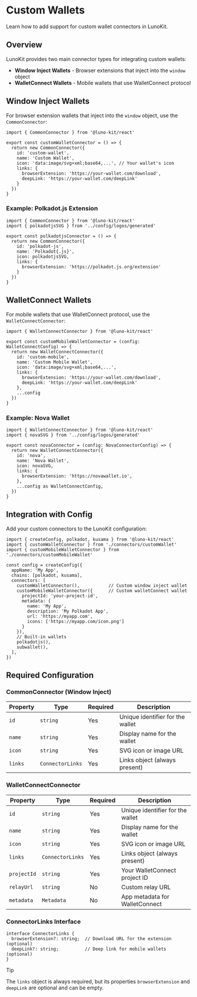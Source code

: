 # Custom Wallets

Learn how to add support for custom wallet connectors in LunoKit.

## Overview

LunoKit provides two main connector types for integrating custom wallets:
- **Window Inject Wallets** - Browser extensions that inject into the `window` object
- **WalletConnect Wallets** - Mobile wallets that use WalletConnect protocol

## Window Inject Wallets

For browser extension wallets that inject into the `window` object, use the `CommonConnector`:

```tsx
import { CommonConnector } from '@luno-kit/react'

export const customWalletConnector = () => {
  return new CommonConnector({
    id: 'custom-wallet',
    name: 'Custom Wallet',
    icon: 'data:image/svg+xml;base64,...', // Your wallet's icon
    links: {
      browserExtension: 'https://your-wallet.com/download',
      deepLink: 'https://your-wallet.com/deepLink'
    }
  })
}
```

### Example: Polkadot.js Extension

```tsx
import { CommonConnector } from '@luno-kit/react'
import { polkadotjsSVG } from '../config/logos/generated'

export const polkadotjsConnector = () => {
  return new CommonConnector({
    id: 'polkadot-js',
    name: 'Polkadot{.js}',
    icon: polkadotjsSVG,
    links: {
      browserExtension: 'https://polkadot.js.org/extension'
    }
  })
}
```

## WalletConnect Wallets

For mobile wallets that use WalletConnect protocol, use the `WalletConnectConnector`:

```tsx
import { WalletConnectConnector } from '@luno-kit/react'

export const customMobileWalletConnector = (config: WalletConnectConfig) => {
  return new WalletConnectConnector({
    id: 'custom-mobile',
    name: 'Custom Mobile Wallet',
    icon: 'data:image/svg+xml;base64,...',
    links: {
      browserExtension: 'https://your-wallet.com/download',
      deepLink: 'https://your-wallet.com/deepLink'
    },
    ...config
  })
}
```

### Example: Nova Wallet

```tsx
import { WalletConnectConnector } from '@luno-kit/react'
import { novaSVG } from '../config/logos/generated'

export const novaConnector = (config: NovaConnectorConfig) => {
  return new WalletConnectConnector({
    id: 'nova',
    name: 'Nova Wallet',
    icon: novaSVG,
    links: {
      browserExtension: 'https://novawallet.io',
    },
    ...config as WalletConnectConfig,
  })
}
```

## Integration with Config

Add your custom connectors to the LunoKit configuration:

```tsx
import { createConfig, polkadot, kusama } from '@luno-kit/react'
import { customWalletConnector } from './connectors/customWallet'
import { customMobileWalletConnector } from './connectors/customMobileWallet'

const config = createConfig({
  appName: 'My App',
  chains: [polkadot, kusama],
  connectors: [
    customWalletConnector(),           // Custom window inject wallet
    customMobileWalletConnector({      // Custom walletConnect wallet
      projectId: 'your-project-id',
      metadata: {
        name: 'My App',
        description: 'My Polkadot App',
        url: 'https://myapp.com',
        icons: ['https://myapp.com/icon.png']
      }
    }),
    // Built-in wallets
    polkadotjs(),
    subwallet(),
  ],
})
```

## Required Configuration

### CommonConnector (Window Inject)

| Property | Type | Required | Description |
|----------|------|----------|-------------|
| `id` | `string` | Yes | Unique identifier for the wallet |
| `name` | `string` | Yes | Display name for the wallet |
| `icon` | `string` | Yes | SVG icon or image URL |
| `links` | `ConnectorLinks` | Yes | Links object (always present) |

### WalletConnectConnector

| Property | Type | Required | Description |
|----------|------|----------|-------------|
| `id` | `string` | Yes | Unique identifier for the wallet |
| `name` | `string` | Yes | Display name for the wallet |
| `icon` | `string` | Yes | SVG icon or image URL |
| `links` | `ConnectorLinks` | Yes | Links object (always present) |
| `projectId` | `string` | Yes | Your WalletConnect project ID |
| `relayUrl` | `string` | No | Custom relay URL |
| `metadata` | `Metadata` | No | App metadata for WalletConnect |

### ConnectorLinks Interface

```tsx
interface ConnectorLinks {
  browserExtension?: string;  // Download URL for the extension (optional)
  deepLink?: string;          // Deep link for mobile wallets (optional)
}
```

> [!TIP]
> The `links` object is always required, but its properties `browserExtension` and `deepLink` are optional and can be empty.
